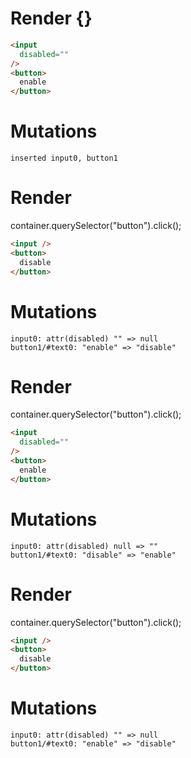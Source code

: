 # Render {}
```html
<input
  disabled=""
/>
<button>
  enable
</button>
```

# Mutations
```
inserted input0, button1
```


# Render 
container.querySelector("button").click();

```html
<input />
<button>
  disable
</button>
```

# Mutations
```
input0: attr(disabled) "" => null
button1/#text0: "enable" => "disable"
```


# Render 
container.querySelector("button").click();

```html
<input
  disabled=""
/>
<button>
  enable
</button>
```

# Mutations
```
input0: attr(disabled) null => ""
button1/#text0: "disable" => "enable"
```


# Render 
container.querySelector("button").click();

```html
<input />
<button>
  disable
</button>
```

# Mutations
```
input0: attr(disabled) "" => null
button1/#text0: "enable" => "disable"
```